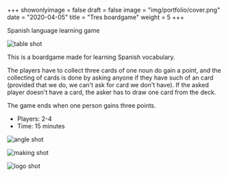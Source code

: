 +++
showonlyimage = false
draft = false
image = "img/portfolio/cover.png"
date = "2020-04-05"
title = "Tres boardgame"
weight = 5
+++

Spanish language learning game
<!--more-->


![table shot](/img/portfolio/tres-table.png)

This is a boardgame made for learning Spanish vocabulary.

The players have to collect three cards of one noun do gain a point, and the collecting of cards is done by asking anyone if they have such of an card (provided that we do, we can't ask for card we don't have). If the asked player doesn't have a card, the asker has to draw one card from the deck. 

The game ends when one person gains three points.

* Players: 2-4
* Time: 15 minutes


![angle shot](/img/portfolio/tres-bok.png)

![making shot](/img/portfolio/tres-making.png)


![logo shot](/img/portfolio/tres-logo.png)
